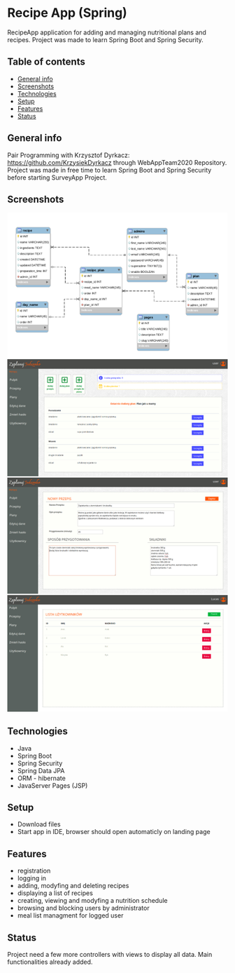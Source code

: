 # Recipe App (Spring)
RecipeApp application for adding and managing nutritional plans and recipes.
Project was made to learn Spring Boot and Spring Security. 

## Table of contents
* [General info](#general-info)
* [Screenshots](#screenshots)
* [Technologies](#technologies)
* [Setup](#setup)
* [Features](#features)
* [Status](#status)

## General info
Pair Programming with Krzysztof Dyrkacz: https://github.com/KrzysiekDyrkacz through WebAppTeam2020 Repository. </br>
Project was made in free time to learn Spring Boot and Spring Security before starting SurveyApp Project. 

## Screenshots
![Database model](./img/ModelDB.png)
![App dashboard](./img/dashboard.png)
![Recipe edit](./img/recipe.png)
![Users list](./img/users.png)

## Technologies
* Java
* Spring Boot
* Spring Security
* Spring Data JPA
* ORM - hibernate
* JavaServer Pages (JSP)

## Setup
* Download files
* Start app in IDE, browser should open automaticly on landing page

## Features
* registration
* logging in
* adding, modyfing and deleting recipes
* displaying a list of recipes
* creating, viewing and modyfing a nutrition schedule
* browsing and blocking users by administrator
* meal list managment for logged user

## Status
Project need a few more controllers with views to display all data. 
Main functionalities already added. 
